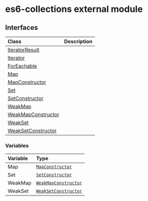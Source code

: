 # es6-collections external module



## Interfaces

| Class	   |  Description |
|:-------------|:---------------|
| [IteratorResult](IteratorResult.md)   |   |
| [Iterator](Iterator.md)   |   |
| [ForEachable](ForEachable.md)   |   |
| [Map](Map.md)   |   |
| [MapConstructor](MapConstructor.md)   |   |
| [Set](Set.md)   |   |
| [SetConstructor](SetConstructor.md)   |   |
| [WeakMap](WeakMap.md)   |   |
| [WeakMapConstructor](WeakMapConstructor.md)   |   |
| [WeakSet](WeakSet.md)   |   |
| [WeakSetConstructor](WeakSetConstructor.md)   |   |






### Variables

| Variable	   | Type|
|:-----------|:------------|
|Map   | [`MapConstructor`](MapConstructor.md) |
|Set   | [`SetConstructor`](SetConstructor.md) |
|WeakMap   | [`WeakMapConstructor`](WeakMapConstructor.md) |
|WeakSet   | [`WeakSetConstructor`](WeakSetConstructor.md) |

